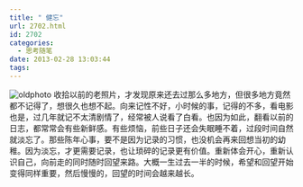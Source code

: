 ```yaml
---
title: " 健忘"
url: 2702.html
id: 2702
categories:
  - 思考随笔
date: 2013-02-28 13:03:44
tags:
---
```


![](../../../images/2013/02/oldphoto-600x386.jpg "oldphoto") 收拾以前的老照片，才发现原来还去过那么多地方，但很多地方竟然都不记得了，想很久也想不起。向来记性不好，小时候的事，记得的不多，看电影也是，过几年就记不太清剧情了，经常被人说看了白看。也因为如此，翻看以前的日志，都常常会有些新鲜感。有些烦恼，前些日子还会失眠睡不着，过段时间自然就淡忘了。那些陈年心事，要不是因为记录的习惯，也没机会再来回想当初的幼稚。因为淡忘，才更需要记录，也让琐碎的记录更有价值。重新体会开心，重新认识自己，向前走的同时随时回望来路。大概一生过去一半的时候，希望和回望开始变得同样重要，然后慢慢的，回望的时间会越来越长。